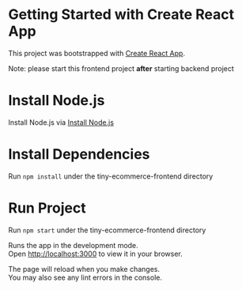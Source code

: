 # Getting Started with Create React App

This project was bootstrapped with [Create React App](https://github.com/facebook/create-react-app).

Note: please start this frontend project **after** starting backend project

# Install Node.js

Install Node.js via [Install Node.js](https://nodejs.org/en/download)

# Install Dependencies

Run `npm install` under the tiny-ecommerce-frontend directory

# Run Project

Run `npm start` under the tiny-ecommerce-frontend directory

Runs the app in the development mode.\
Open [http://localhost:3000](http://localhost:3000) to view it in your browser.

The page will reload when you make changes.\
You may also see any lint errors in the console.